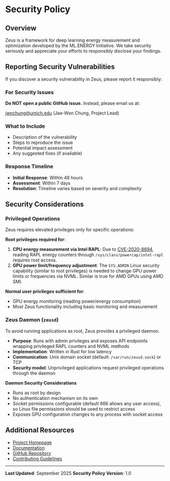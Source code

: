 # Security Policy

## Overview

Zeus is a framework for deep learning energy measurement and optimization developed by the ML.ENERGY Initiative.
We take security seriously and appreciate your efforts to responsibly disclose your findings.

## Reporting Security Vulnerabilities

If you discover a security vulnerability in Zeus, please report it responsibly:

### For Security Issues

**Do NOT open a public GitHub issue.** Instead, please email us at:

jwnchung@umich.edu (Jae-Won Chung, Project Lead)

### What to Include

- Description of the vulnerability
- Steps to reproduce the issue
- Potential impact assessment
- Any suggested fixes (if available)

### Response Timeline

- **Initial Response**: Within 48 hours
- **Assessment**: Within 7 days
- **Resolution**: Timeline varies based on severity and complexity

## Security Considerations

### Privileged Operations

Zeus requires elevated privileges only for specific operations:

**Root privileges required for**:
1. **CPU energy measurement via Intel RAPL**: Due to [CVE-2020-8694](https://www.cve.org/CVERecord?id=CVE-2020-8694), reading RAPL energy counters through `/sys/class/powercap/intel-rapl` requires root access.
2. **GPU power limit/frequency adjustment**: The `SYS_ADMIN` Linux security capability (similar to root privileges) is needed to change GPU power limits or frequencies via NVML. Similar is true for AMD GPUs using AMD SMI.

**Normal user privileges sufficient for**:
- GPU energy monitoring (reading power/energy consumption)
- Most Zeus functionality including basic monitoring and measurement

### Zeus Daemon (`zeusd`)

To avoid running applications as root, Zeus provides a privileged daemon.

- **Purpose**: Runs with admin privileges and exposes API endpoints wrapping privileged RAPL counters and NVML methods
- **Implementation**: Written in Rust for low latency
- **Communication**: Unix domain socket (default: `/var/run/zeusd.sock`) or TCP
- **Security model**: Unprivileged applications request privileged operations through the daemon

**Daemon Security Considerations**
- Runs as root by design
- No authentication mechanism on its own
- Socket permissions configurable (default 666 allows any user access), so Linux file permissions should be used to restrict access
- Exposes GPU configuration changes to any process with socket access

## Additional Resources

- [Project Homepage](https://ml.energy/zeus)
- [Documentation](https://ml.energy/zeus)
- [GitHub Repository](https://github.com/ml-energy/zeus)
- [Contributing Guidelines](CONTRIBUTING.md)

---

**Last Updated**: September 2025
**Security Policy Version**: 1.0
